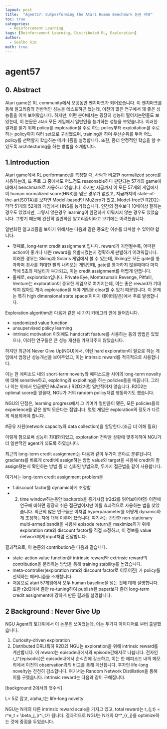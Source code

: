 ```yaml
---
layout: post
title:  "Agent57: Outperforming the Atari Human Benchmark 논문 리뷰"
toc: true
categories: 
  - Reinforcement Learning 
tags: [Reinforcement Learning, Distributed RL, Exploration]
author:
  - Seolho Kim
math: true
---
```


# agent57

## 0. Abstract

Atari game은 RL community에서 오랫동안 벤치마크가 되어왔습니다. 이 벤치마크를 통해 알고리즘의 전반적인 성능을 테스트하곤 했는데, 이전의 많은 연구에서 꽤 좋은 성능들을 이미 보여왔습니다. 하지만, 어떤 분야에서는 굉장히 성능이 떨어지는면들도 보였는데, 이 논문은 atari 모든 게임에서 일반인을 능가하는 성능을 보였습니다. 이러한 결과를 얻기 위해 policy를 exploration을 주로 하는 policy부터 exploitation를 주로 하는 policy까지 여러 set으로 구성했으며, training을 하며 우선순위를 두어 어느 policy를 선택할지 학습하는 메커니즘을 설명합니다. 또한, 좀더 안정적인 학습을 할 수 있도록 architecturing을 하는 방법을 소개합니다.

## 1.Introduction

Atari game에서 RL performance를 측정할 때, 사람과 비교한 normalized score를 사용하는데, 또 주로 그 중에서도 어느정도 reasonable하다 판단되는 57개의 game에 대해서   benchmark로 사용하고 있습니다. 하지만 지금까지 이 모든 57개의 게임에서 이 human normalized score(HNS)를 넘은 경우가 없었고, 지금까지의 state-of-the-art(SOTA)를 보자면 Model-based인 MuZero가 있고, Model-free인 R2D2는 각각 51개와 52개의 게임에서 HNS를 능가했습니다. 인간의 점수보다 10배이상 잘하는 경우도 있었지만, 그렇지 않은경우 learning이 완전하게 이뤄지지 않는 경우도 있었습니다. 그렇기 때문에 완전히 일반화된 알고리즘이라고 보기에는 어려웠습니다.

일반화된 알고리즘을 보이기 위해서는 다음과 같은 중요한 이슈를 타파할 수 있어야 합니다.
* 첫째로, long-term credit assignment 입니다. reward가 지연될수록, 어떠한 action이 좋거나 나쁜 reward을 유발시켰는지 정확하게 판별하기 어려워집니다. 이러한 경우는 Skiing과 Solaris 게임에서 볼 수 있는데, Skiing은 모든 gate를 통과하며 경사를 최대한 빨리 내려오는 게임인데, gate를 통과하지 않을때마다 마지막에 5초의 페널티가 부과되고, 이는 credit assignment를 어렵게 만듭니다.
* 둘째로, exploration입니다. Private Eye, Montezuma’s Revenge, Pitfall!, Venture는 exploration이 중요한 게임으로 여겨지는데, 이는 좋은 reward가 기대되지 않아도 계속 exploration을 해야 게임을 clear할 수 있기 때문입니다. 이 문제는 특히 high dimensional state space(이미지 데이터같은)에서 주로 발생합니다.

Exploration algorithm은 다음과 같은 세 가지 카테고리 안에 들어갑니다.
* randomized value function
* unsupervised policy learning
* intrinsic motivation
이외에도 handcraft feature를 사용하는 등의 방법은 있었으나, 이러한 연구들은 큰 성능 개선을 가져다주지 않았습니다. 

하지만 최근에 Never Give Up(NGU)에서, 이런 hard exploration이 필요로 하는 게임에서 엄청난 성능개선을 보여주었고, 이는 intrinsic reward를 적극적으로 사용합니다.

이는 한 에피소드 내의 short-term novelty와 에피소드들 사이의 long-term novelty에 대해 sensitive하고, exploring과 exploiting을 하는 policies들을 배웁니다. 그러나 이는 위에서 언급했던 MuZero나 R2D2처럼 일반적이지 않습니다. R2D2는 optimal score를 얻을때, NGU가 거의 random policy처럼 행동하기도 했습니다.

NGU의 단점은, learning progress에서 그 기여가 얼만큼이 됐든, 모든 policies들의 experience를 같은 양씩 모은다는 점입니다. 몇몇 게임은 exploration의 정도가 다르게 적용되어야 합니다. 

#공유 자원(network capacity와 data collection)을 할당한다.(조금 더 이해 필요)

이렇게 함으로써 성능이 최대화되었고, exploration 전략을 상황에 맞추게하여 NGU가 더 일반적인 agent가 되도록 하였습니다.

최근의 long-term credit assignment는 다음과 같이 두가지 분야로 분류됩니다.
gradients를 바르게 credit에 assign하는 방법
value와 target을 사용해 credit이 잘 assign됐는지 확인하는 방법
좀 더 심화된 방법으로, 두가지 접근법을 같이 사용합니다.

여기서는 long-term credit assignment problem을 
* 1.discount factor를 dynamic하게 조정함
* 2. time window하는동안 backprob을 증가시킴 (r2d2를 읽어보아야함)
이전에 연구에 비하면 굉장히 쉬운 접근법이지만 이를 효과적으로 사용하는 법을 찾았습니다. 최근의 많은 연구들은 이처럼 hyperparameter를 어떻게 dynamic하게 조정하는지에 대해 이루어 졌습니다. 여기서는 간단한 non-stationary multi-armed bandit을 사용해 episode return을 maximize하기 위해 exploration rate와 discount factor를 직접 조정하고, 이 정보를 value network에게 input처럼 전달합니다.

결과적으로, 이 논문의 contribution은 다음과 같습니다.
* state-action value function을 intrinsic reward와 extrinsic reward의 contribution을 분리하는 방법을 통해 training stability를 높였습니다.
* meta-controller(exploration rate와 discount factor로 이루어진) 가 policy를 선택하는 메커니즘을 소개합니다.
* 처음으로 atari 57게임에서 모두 human baseline을 넘는 것에 대해 설명합니다. 또한 r2d2에서 좀만 re-tuning하여 publish된 paper보다 좀더 long-term credit assignment에 강하게 만든 결과를 설명합니다.

## 2 Background : Never Give Up

NGU Agent의 토대위에서 이 논문은 쓰여졌는데, 이는 두가지 아이디어로 부터 출발했습니다.
1. Curiosity-driven exploration
2. Distributed DRL(특히 R2D2)
NGU는 exploration을 위해 intrinsic reward를 계산합니다. 이 reward는 episode내에서와 episode간에서로 나뉩니다. 
전자인 r_t^{episodic}은 episode내에서 순식간에 감소하고, 이는 한 에피소드 내의 메모리에서 이전의 observation과의 비교를 통해 계산됩니다. 
후자인 life-long novelty는 천천히 감소합니다. 여기서는 Random Network Distillation을 통해 이를 구했습니다.
intrinsic reward는 다음과 같이 구해집니다. 

[background 2에서의 첫수식]

L= 5로 잡고, alpha_t는 life-long novelty 

NGU는 N개의 다른 intrinsic reward scale을 가지고 있고, total reward는 r_{j,t} = r^e_t + \beta_j_jr^i_t가 됩니다. 결과적으로 NGU는 N개의 Q^*_{r_j}를 optimize하는 것에 중점을 두었습니다. 

